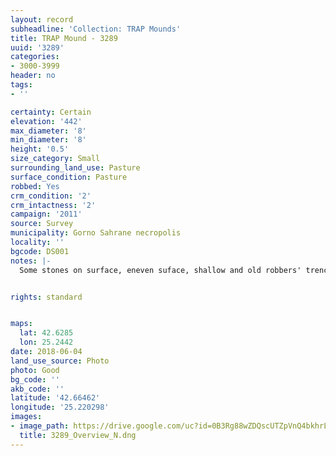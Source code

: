```yaml
---
layout: record
subheadline: 'Collection: TRAP Mounds'
title: TRAP Mound - 3289
uuid: '3289'
categories:
- 3000-3999
header: no
tags:
- ''

certainty: Certain
elevation: '442'
max_diameter: '8'
min_diameter: '8'
height: '0.5'
size_category: Small
surrounding_land_use: Pasture
surface_condition: Pasture
robbed: Yes
crm_condition: '2'
crm_intactness: '2'
campaign: '2011'
source: Survey
municipality: Gorno Sahrane necropolis
locality: ''
bgcode: DS001
notes: |-
  Some stones on surface, eneven suface, shallow and old robbers' trench on side.


rights: standard


maps:
  lat: 42.6285
  lon: 25.2442
date: 2018-06-04
land_use_source: Photo
photo: Good
bg_code: ''
akb_code: ''
latitude: '42.66462'
longitude: '25.220298'
images:
- image_path: https://drive.google.com/uc?id=0B3Rg88wZDQscUTZpVnQ4bkhrLVU
  title: 3289_Overview_N.dng
---
```

